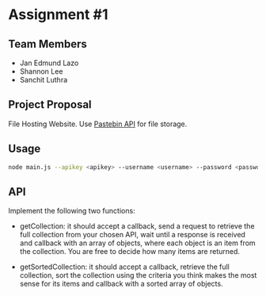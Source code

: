 # Assignment #1

## Team Members
- Jan Edmund Lazo
- Shannon Lee
- Sanchit Luthra

## Project Proposal

File Hosting Website.
Use [Pastebin API](https://pastebin.com/api) for file storage.

## Usage

```sh
node main.js --apikey <apikey> --username <username> --password <password> --sort <property>
```

## API

Implement the following two functions:

- getCollection: it should accept a callback, send a request to retrieve the full collection from your chosen API, wait until a response is received and callback with an array of objects, where each object is an item from the collection.  You are free to decide how many items are returned.

- getSortedCollection: it should accept a callback, retrieve the full collection, sort the collection using the criteria you think makes the most sense for its items and callback with a sorted array of objects.
